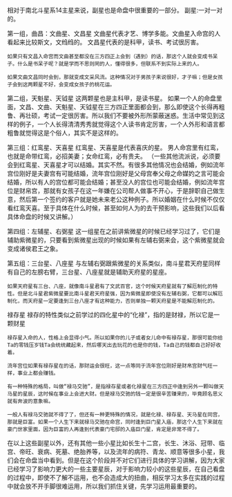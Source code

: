 相对于南北斗星系14主星来说，副星也是命盘中很重要的一部分。
副星:一对一对的。

第一组，曲昌：文曲星、文昌星
    文曲星代表才艺、博学多能。文曲星入命宫的人看起来比较斯文，文绉绉的。
    文昌星代表的是科甲，读书、考试很厉害。

    如果只有文昌入命宫而文曲甚至都没在三方四正上会到（遇到）的话，那这个人就会变成书呆子。什么是书呆子呢？就是学而不思则罔的人，懂得很多，但联系不到实际上来的人。

    如果文曲文昌同时会到，那就变成文采风流。这种情况对于男孩子来说很好，才子嘛；但是女孩子会到这两颗星不好，会变成女孩子的桃花运。

第二组，天魁星、天钺星
    这两颗星也是主科甲，是读书星。
    如果一个人的命盘里面，文昌、文曲、天魁星、天钺星在三方四正里面都会到，那么即使这个长得再粗鲁、再壮硕，考试一定很厉害。所以我们不要被外形所蒙蔽迷惑。生活中常见到这样的例子，一个人长得清清秀秀就觉得这个人读书肯定厉害，一个人外形和语言都粗鲁就觉得这是个俗人，其实不是这样的。

第三组：红鸾星、天喜星
    红鸾星、天喜星是代表喜庆的星。
    男人命宫里有红鸾，也就是命带红鸾，必招美妻；女命红鸾，必有贵夫。
    （一些其他流派说，必须要会到红鸾星、天喜星才可以结婚。其实不然。有很多其他情况也会结婚，例如流年宫位刚好是夫妻宫有可能结婚，流年宫位刚好是父母宫奉父母之命媒妁之言可能会结婚，所以有人的宫位都可能会结婚；甚至没人的宫位也可能会结婚，例如流年宫位是财帛宫，那就有女孩子在这一年嫌在公司帮人做事不开心，于是辞职自己做生意，然后第一个签约的客户就是她未来老公这种例子。所以婚姻在什么时候不仅仅看红鸾天喜。至于具体在什么时候，甚至如何人为的去干预影响，这些我们以后看具体命盘的时候又讲解。）

第四组：左辅星、右弼星
    这一组星在之前讲紫微星的时候已经学习过了，它们是辅助紫微星的，只要看到紫微星出现的时候如果有左辅右弼来会，这个紫微星就会变成诸侯君王之象。

第五组：三台星、八座星
    与左辅右弼跟紫微星的关系类似，南斗星君天府星同样有自己的左膀右臂，三台星、八座星就是辅助天府星的星座。

    如果天府星有三台、八座，就像南斗星君有了文武百官，这个时候天府星就有了解厄制化的特性。但是北斗星君紫微星要比南斗星君天府星强，因为紫微星即使没有左辅右弼，它都可以解厄制化，而天府星一定要逢到三台八座才有这种能力，否则单独一颗天府星是不能解厄制化的。

禄存星
    禄存的特性类似之前学过的四化星中的“化禄”，指的是财禄，所以它是一颗财星

    禄存星入命的人，性格上会显得小气。所以如果你的儿子或者女儿命中有禄存星，那很可能你给Ta的零钱压岁钱Ta会统统藏起来，然后哪天出去玩花的也是你的钱，Ta自己的钱都自己好好收着。

    流年宫位如果有禄存星在的话，那财运会很旺，这一点等同于流年宫位刚好是财帛宫财气旺一样，事业上都会赚钱。

    有一种特殊的格局，叫做“禄马交驰”，是指禄存星或者化禄星在三方四正中逢到另外一颗叫做天马星的星辰，这时候在事业上会进大财。但是禄马交驰的钱一定是很辛苦赚来的，毕竟顾名思义就有奔波的意象嘛。

    一般人有禄马交驰就不得了了，但还有一种更特殊的情况，就是化禄、禄存星、天马星在同宫，那就是巨富。如果一个人生下来就禄马交驰在命宫，同时逢到巨门星入庙，那这个人生下来就在豪门世家里面，因为巨富的人再逢到代表豪门宅邸的入庙巨门星，肯定是非常不得了。


在以上这些副星以外，还有其他一些小星比如长生十二宫，长生、沐浴、冠带、临宫、帝旺、衰病、死墓、绝胎养等，以及流年的病符、青龙、顺意等很多小星，我们会在命盘当中看到。但是在这个阶段并不对它们进行具体的学习讲解，因为大家已经学习了影响力更大的一些主要星辰，对于影响力较小的这些星辰，在自己看盘的过程中，即使不了解不运用，也不会造成大的扭曲，相反学习太多在实践的过程中就会放不开手脚很难运用，所以我们抓住关键，先学习运用最重要的。